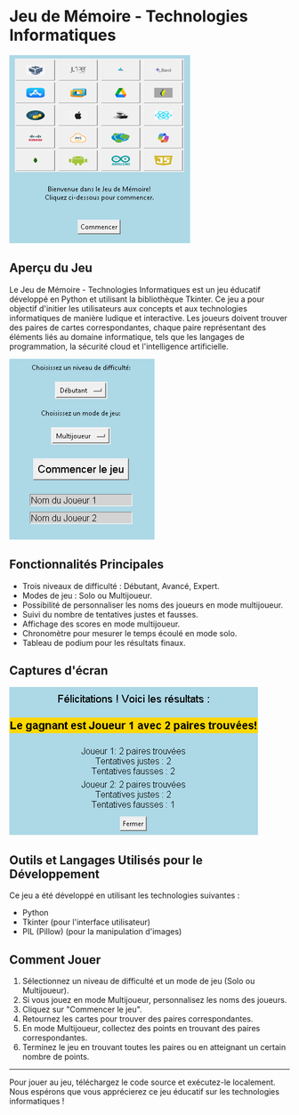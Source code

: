 # Jeu de Mémoire - Technologies Informatiques

![Jeu de Mémoire](welcome_image.png)

## Aperçu du Jeu
Le Jeu de Mémoire - Technologies Informatiques est un jeu éducatif développé en Python et utilisant la bibliothèque Tkinter. Ce jeu a pour objectif d'initier les utilisateurs aux concepts et aux technologies informatiques de manière ludique et interactive. Les joueurs doivent trouver des paires de cartes correspondantes, chaque paire représentant des éléments liés au domaine informatique, tels que les langages de programmation, la sécurité cloud et l'intelligence artificielle.

![Capture d'écran du jeu](screenshot.png)

## Fonctionnalités Principales
- Trois niveaux de difficulté : Débutant, Avancé, Expert.
- Modes de jeu : Solo ou Multijoueur.
- Possibilité de personnaliser les noms des joueurs en mode multijoueur.
- Suivi du nombre de tentatives justes et fausses.
- Affichage des scores en mode multijoueur.
- Chronomètre pour mesurer le temps écoulé en mode solo.
- Tableau de podium pour les résultats finaux.

## Captures d'écran
![Capture d'écran du menu de démarrage](screenshot_menu.png)

## Outils et Langages Utilisés pour le Développement
Ce jeu a été développé en utilisant les technologies suivantes :
- Python
- Tkinter (pour l'interface utilisateur)
- PIL (Pillow) (pour la manipulation d'images)

## Comment Jouer
1. Sélectionnez un niveau de difficulté et un mode de jeu (Solo ou Multijoueur).
2. Si vous jouez en mode Multijoueur, personnalisez les noms des joueurs.
3. Cliquez sur "Commencer le jeu".
4. Retournez les cartes pour trouver des paires correspondantes.
5. En mode Multijoueur, collectez des points en trouvant des paires correspondantes.
6. Terminez le jeu en trouvant toutes les paires ou en atteignant un certain nombre de points.


---

Pour jouer au jeu, téléchargez le code source et exécutez-le localement. Nous espérons que vous apprécierez ce jeu éducatif sur les technologies informatiques !
